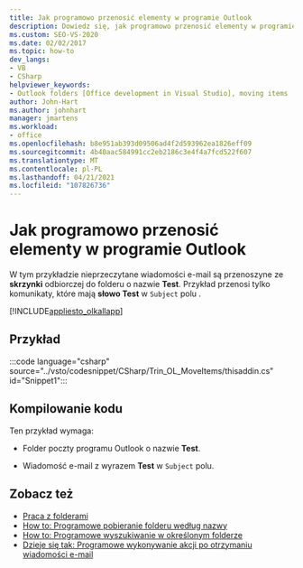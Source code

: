 ```yaml
---
title: Jak programowo przenosić elementy w programie Outlook
description: Dowiedz się, jak programowo przenosić elementy w programie Microsoft Outlook. W tym przykładzie nieprzeczytane wiadomości e-mail są przenosine ze skrzynki odbiorczej do folderu o nazwie Test.
ms.custom: SEO-VS-2020
ms.date: 02/02/2017
ms.topic: how-to
dev_langs:
- VB
- CSharp
helpviewer_keywords:
- Outlook folders [Office development in Visual Studio], moving items
author: John-Hart
ms.author: johnhart
manager: jmartens
ms.workload:
- office
ms.openlocfilehash: b8e951ab393d09506ad4f2d593962ea1826eff09
ms.sourcegitcommit: 4b40aac584991cc2eb2186c3e4f4a7fcd522f607
ms.translationtype: MT
ms.contentlocale: pl-PL
ms.lasthandoff: 04/21/2021
ms.locfileid: "107826736"
---
```

# <a name="how-to-programmatically-move-items-in-outlook"></a>Jak programowo przenosić elementy w programie Outlook
  W tym przykładzie nieprzeczytane wiadomości e-mail są przenoszyne ze **skrzynki** odbiorczej do folderu o nazwie **Test**. Przykład przenosi tylko komunikaty, które mają **słowo Test** w `Subject` polu .

 [!INCLUDE[appliesto_olkallapp](../vsto/includes/appliesto-olkallapp-md.md)]

## <a name="example"></a>Przykład
 :::code language="csharp" source="../vsto/codesnippet/CSharp/Trin_OL_MoveItems/thisaddin.cs" id="Snippet1":::

## <a name="compile-the-code"></a>Kompilowanie kodu
 Ten przykład wymaga:

- Folder poczty programu Outlook o nazwie **Test**.

- Wiadomość e-mail z wyrazem **Test** w `Subject` polu.

## <a name="see-also"></a>Zobacz też
- [Praca z folderami](../vsto/working-with-folders.md)
- [How to: Programowe pobieranie folderu według nazwy](../vsto/how-to-programmatically-retrieve-a-folder-by-name.md)
- [How to: Programowe wyszukiwanie w określonym folderze](../vsto/how-to-programmatically-search-within-a-specific-folder.md)
- [Dzieje się tak: Programowe wykonywanie akcji po otrzymaniu wiadomości e-mail](../vsto/how-to-programmatically-perform-actions-when-an-e-mail-message-is-received.md)
